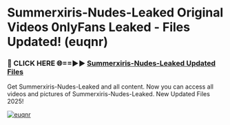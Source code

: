 # Summerxiris-Nudes-Leaked Original Videos 0nlyFans Leaked - Files Updated! (euqnr)

<h3>🔴 CLICK HERE 🌐==►► <a href="https://tinyurl.com/yc6ubb5a" rel="nofollow">Summerxiris-Nudes-Leaked Updated Files</a></h3>

Get Summerxiris-Nudes-Leaked and all content. Now you can access all videos and pictures of Summerxiris-Nudes-Leaked. New Updated Files 2025!

[![euqnr](https://i.imgur.com/7eu0CRL.gif)](https://tinyurl.com/yc6ubb5a)
